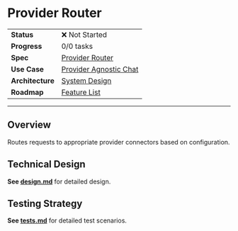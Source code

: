 # Provider Router

| | |
|---|---|
| **Status** | ❌ Not Started |
| **Progress** | 0/0 tasks |
| **Spec** | [Provider Router](../../../../products/anygpt/specs/README.md#provider-router) |
| **Use Case** | [Provider Agnostic Chat](../../../../products/anygpt/cases/provider-agnostic-chat.md) |
| **Architecture** | [System Design](../../architecture.md) |
| **Roadmap** | [Feature List](../../roadmap.md) |

---

## Overview

Routes requests to appropriate provider connectors based on configuration.

## Technical Design

**See [design.md](./design.md)** for detailed design.

## Testing Strategy

**See [tests.md](./tests.md)** for detailed test scenarios.

